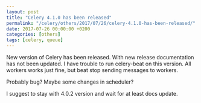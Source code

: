 ```yaml
---
layout: post
title: "Celery 4.1.0 has been released"
permalink: "/celery/others/2017/07/26/celery-4.1.0-has-been-released/"
date: 2017-07-26 00:00:00 +0200
categories: [others]
tags: [celery, queue]
---
```


New version of Celery has been released. With new release documentation has not been updated.
I have trouble to run celery-beat on this version. All workers works just fine, but beat
stop sending messages to workers.

Probably bug? Maybe some changes in scheduler?

I suggest to stay with 4.0.2 version and wait for at least docs update.
